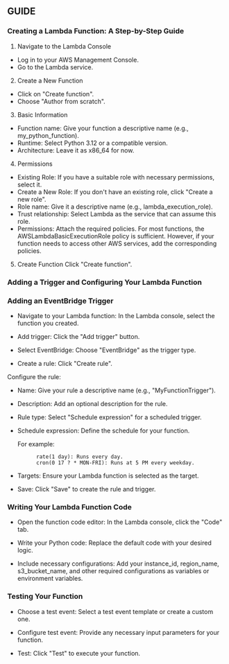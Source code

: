 ## GUIDE

### Creating a Lambda Function: A Step-by-Step Guide

1. Navigate to the Lambda Console

* Log in to your AWS Management Console.
* Go to the Lambda service.

2. Create a New Function

* Click on "Create function".
* Choose "Author from scratch".

3. Basic Information

* Function name: Give your function a descriptive name (e.g., my_python_function).
* Runtime: Select Python 3.12 or a compatible version.
* Architecture: Leave it as x86_64 for now.

4. Permissions
* Existing Role: If you have a suitable role with necessary permissions, select it.
* Create a New Role: If you don't have an existing role, click "Create a new role".
* Role name: Give it a descriptive name (e.g., lambda_execution_role).
* Trust relationship: Select Lambda as the service that can assume this role.
* Permissions: Attach the required policies. For most functions, the AWSLambdaBasicExecutionRole policy is sufficient. However, if your function needs to access other AWS services, add the corresponding policies.

5. Create Function
Click "Create function".

### Adding a Trigger and Configuring Your Lambda Function

### Adding an EventBridge Trigger
* Navigate to your Lambda function: In the Lambda console, select the function you created.

* Add trigger: Click the "Add trigger" button.

* Select EventBridge: Choose "EventBridge" as the trigger type.

* Create a rule: Click "Create rule".

Configure the rule:
* Name: Give your rule a descriptive name (e.g., "MyFunctionTrigger").

* Description: Add an optional description for the rule.

* Rule type: Select "Schedule expression" for a scheduled trigger.

* Schedule expression: Define the schedule for your function. 

    For example:

            rate(1 day): Runs every day.
            cron(0 17 ? * MON-FRI): Runs at 5 PM every weekday.

* Targets: Ensure your Lambda function is selected as the target.
* Save: Click "Save" to create the rule and trigger.

### Writing Your Lambda Function Code

* Open the function code editor: In the Lambda console, click the "Code" tab.

* Write your Python code: Replace the default code with your desired logic.

* Include necessary configurations: Add your instance_id, region_name, s3_bucket_name, and other required configurations as variables or environment variables.

### Testing Your Function

* Choose a test event: Select a test event template or create a custom one.

* Configure test event: Provide any necessary input parameters for your function.

* Test: Click "Test" to execute your function.